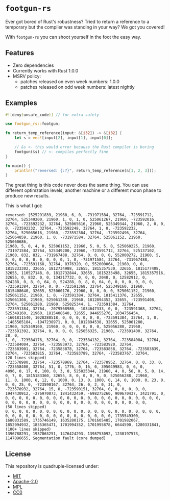 # `footgun-rs`

Ever got bored of Rust's robustness?
Tried to return a reference to a temporary but the compiler was standing in your way?
We got you covered!

With `footgun-rs` you can shoot yourself in the foot the easy way.

## Features

* Zero dependencies
* Currently works with Rust 1.0.0
* MSRV policy:
    * patches released on even week numbers: 1.0.0
    * patches released on odd week numbers: latest nightly

## Examples

```rust
#![deny(unsafe_code)] // for extra safety

use footgun_rs::footgun;

fn return_temp_reference(input: &[i32]) -> &[i32] {
    let s = vec![input[2], input[1], input[0]];

    // &s <- this would error because the Rust compiler is boring
    footgun(&s) // <- compiles perfectly fine
}

fn main() {
    println!("reversed: {:?}", return_temp_reference(&[1, 2, 3]));
}
```

The great thing is this code never does the same thing.
You can use different optimzation levels, another machine
or a different moon phase to produce new results.

This is what I got:

```
reversed: [525291839, 21960, 6, 0, -731971584, 32764, -723591712, 32764, 525349200, 21960, 1, 0, 1, 0, 525061267, 21960, -723592016,
32764, -723592232, 32764, 525065616, 21960, 525349344, 21960, 2, 0, 0, 0, -723592232, 32764, -723592248, 32764, 1, 0, -723592232,
32764, 525065616, 21960, -723592384, 32764, -723592496, 32764, 525064859, 21960, 1, 0, -731971584, 32764, 525061152, 21960, 525060686, 
21960, 5, 0, 4, 0, 525061152, 21960, 5, 0, 5, 0, 525060225, 21960, -731971584, 32764, 525349200, 21960, -723591712, 32764, 525137102, 
21960, 832, 832, -731967488, 32764, 0, 0, 0, 0, 552000272, 21960, 5, 0, 0, 0, 0, 0, 0, 0, 0, 0, 1, 0, -731971584, 32764, -731967488, 
32764, -723591168, 32764, 8376320, 0, 552000064, 21960, 0, 0, 1815233302, 32655, 1812734988, 32655, 1815357530, 32655, 1815177408, 
32655, 110527148, 0, 1812732844, 32655, 1815233498, 32655, 1815357516, 32655, 0, 832, 0, 0, 134217732, 0, 0, 0, 2048, 0, 12582912, 0, 
524288, 0, 8, 0, 64, 0, 524288, 0, 8, 0, 64, 0, 0, 0, 0, 0, 0, 0, -723591384, 32764, 0, 0, -723591368, 32764, 525349160, 21960, 
1815408640, 32655, 525060176, 21960, 0, 0, 0, 0, 525061152, 21960, 525061152, 21960, 1, 0, -723591384, 32764, 1815411376, 32655, 
525061308, 21960, 525061280, 21960, 1812894352, 32655, -723591408, 32764, 525061280, 21960, 525025344, 1, -723591384, 32764, 
-723591384, 32764, -2079568980, -1034647333, 0, 0, -723591368, 32764, 525349160, 21960, 1815408640, 32655, 944655276, 1034756454, 
-1601811540, 1028280518, 0, 0, 0, 0, 0, 0, -723591384, 32764, 1, 0, -1485565184, -1947238971, 0, 0, 1812894538, 32655, 525061280, 
21960, 525349160, 21960, 0, 0, 0, 0, 0, 0, 525056288, 21960, -723591392, 32764, 0, 0, 0, 0, 525056325, 21960, -723591400, 32764, 28, 0,
1, 0, -723584176, 32764, 0, 0, -723584132, 32764, -723584084, 32764, -723584004, 32764, -723583973, 32764, -723583920, 32764, 
-723583901, 32764, -723583878, 32764, -723583858, 32764, -723583839, 32764, -723583815, 32764, -723583789, 32764, -723583767, 32764, 
(20 lines skipped)
-723578980, 32764, -723578969, 32764, -723578952, 32764, 0, 0, 33, 0, -723558400, 32764, 51, 0, 1776, 0, 16, 0, 395049983, 0, 6, 0, 
4096, 0, 17, 0, 100, 0, 3, 0, 525025344, 21960, 4, 0, 56, 0, 5, 0, 14, 0, 7, 0, 1815183360, 32655, 8, 0, 0, 0, 9, 0, 525056288, 21960,
11, 0, 1000, 0, 12, 0, 1000, 0, 13, 0, 1000, 0, 14, 0, 1000, 0, 23, 0, 0, 0, 25, 0, -723590167, 32764, 26, 0, 2, 0, 31, 0, 
-723578932, 32764, 15, 0, -723590151, 32764, 0, 0, 0, 0, 0, 0, 1947430912, -276970073, 1841432459, -698275260, 909670437, 3421791, 0, 
0, 0, 0, 0, 0, 0, 0, 0, 0, 0, 0, 0, 0, 0, 0, 0, 0, 0, 0, 0, 0, 0, 0, 0, 0, 0, 0, 0, 0, 0, 0, 0, 0, 0, 0, 0, 0, 0, 0, 0, 0, 0, 0, 0, 
(50 lines skipped)
0, 0, 0, 0, 0, 0, 0, 0, 0, 0, 0, 0, 0, 0, 0, 0, 0, 0, 0, 0, 0, 0, 0, 0, 0, 0, 0, 0, 0, 0, 0, 0, 0, 0, 0, 0, 0, 0, 0, 1735549300, 
1680831589, 1735746149, 1635280175, 1701605485, 1701982067, 1852994932, 1835365471, 1701994352, 1701995878, 6644590, 1280331841, 
(100+ lines skipped)
1396788291, 1937063251, 1476424293, 1398753092, 1230197573, 1147096655, Segmentation fault (core dumped)
```

## License

This repository is quadruple-licensed under:

* [MIT](licenses/MIT.md)
* [Apache-2.0](licenses/APACHE-2.0.md)
* [MPL](licenses/MPL.md)
* [CC0](licenses/CC0.md)
